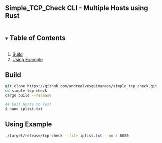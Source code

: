 ## Simple_TCP_Check CLI - Multiple Hosts using Rust

<!-- TABLE OF CONTENTS -->
<details open="open">
  <summary><h2 style="display: inline-block">Table of Contents</h2></summary>
  <ol>
    <li><a href="#build">Build</a></li>
    <li><a href="#using-example">Using Example</a></li>
  </ol>
</details>

## Build

```sh
git clone https://github.com/andrealvesguimaraes/simple_tcp_check.git
cd simple-tcp-check
cargo build --release
```

```sh
## Edit Hosts to Test
$ nano iplist.txt
```

## Using Example
```sh
./target/release/tcp-check --file iplist.txt --port 8080
```

